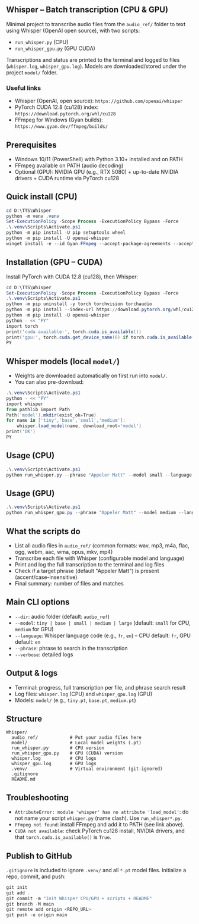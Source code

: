 ## Whisper – Batch transcription (CPU & GPU)

Minimal project to transcribe audio files from the `audio_ref/` folder to text using Whisper (OpenAI open source), with two scripts:
- `run_whisper.py` (CPU)
- `run_whisper_gpu.py` (GPU CUDA)

Transcriptions and status are printed to the terminal and logged to files (`whisper.log`, `whisper_gpu.log`). Models are downloaded/stored under the project `model/` folder.

### Useful links
- Whisper (OpenAI, open source): `https://github.com/openai/whisper`
- PyTorch CUDA 12.8 (cu128) index: `https://download.pytorch.org/whl/cu128`
- FFmpeg for Windows (Gyan builds): `https://www.gyan.dev/ffmpeg/builds/`

## Prerequisites
- Windows 10/11 (PowerShell) with Python 3.10+ installed and on PATH
- FFmpeg available on PATH (audio decoding)
- Optional (GPU): NVIDIA GPU (e.g., RTX 5080) + up-to-date NVIDIA drivers + CUDA runtime via PyTorch cu128

## Quick install (CPU)
```powershell
cd D:\TTS\Whisper
python -m venv .venv
Set-ExecutionPolicy -Scope Process -ExecutionPolicy Bypass -Force
.\.venv\Scripts\Activate.ps1
python -m pip install -U pip setuptools wheel
python -m pip install -U openai-whisper
winget install -e --id Gyan.FFmpeg --accept-package-agreements --accept-source-agreements
```

## Installation (GPU – CUDA)
Install PyTorch with CUDA 12.8 (cu128), then Whisper:
```powershell
cd D:\TTS\Whisper
Set-ExecutionPolicy -Scope Process -ExecutionPolicy Bypass -Force
.\.venv\Scripts\Activate.ps1
python -m pip uninstall -y torch torchvision torchaudio
python -m pip install --index-url https://download.pytorch.org/whl/cu128 torch torchvision torchaudio -U
python -m pip install -U openai-whisper
python - << "PY"
import torch
print('cuda available:', torch.cuda.is_available())
print('gpu:', torch.cuda.get_device_name(0) if torch.cuda.is_available() else 'CPU')
PY
```

## Whisper models (local `model/`)
- Weights are downloaded automatically on first run into `model/`.
- You can also pre-download:
```powershell
.\.venv\Scripts\Activate.ps1
python - << "PY"
import whisper
from pathlib import Path
Path('model').mkdir(exist_ok=True)
for name in ['tiny','base','small','medium']:
    whisper.load_model(name, download_root='model')
print('OK')
PY
```

## Usage (CPU)
```powershell
.\.venv\Scripts\Activate.ps1
python run_whisper.py --phrase "Appeler Matt" --model small --language fr --verbose
```

## Usage (GPU)
```powershell
.\.venv\Scripts\Activate.ps1
python run_whisper_gpu.py --phrase "Appeler Matt" --model medium --language en --verbose
```

## What the scripts do
- List all audio files in `audio_ref/` (common formats: wav, mp3, m4a, flac, ogg, webm, aac, wma, opus, mkv, mp4)
- Transcribe each file with Whisper (configurable model and language)
- Print and log the full transcription to the terminal and log files
- Check if a target phrase (default "Appeler Matt") is present (accent/case-insensitive)
- Final summary: number of files and matches

## Main CLI options
- `--dir`: audio folder (default: `audio_ref`)
- `--model`: `tiny | base | small | medium | large` (default: `small` for CPU, `medium` for GPU)
- `--language`: Whisper language code (e.g., `fr`, `en`) – CPU default: `fr`, GPU default: `en`
- `--phrase`: phrase to search in the transcription
- `--verbose`: detailed logs

## Output & logs
- Terminal: progress, full transcription per file, and phrase search result
- Log files: `whisper.log` (CPU) and `whisper_gpu.log` (GPU)
- Models: `model/` (e.g., `tiny.pt`, `base.pt`, `medium.pt`)

## Structure
```
Whisper/
  audio_ref/            # Put your audio files here
  model/                # Local model weights (.pt)
  run_whisper.py        # CPU version
  run_whisper_gpu.py    # GPU (CUDA) version
  whisper.log           # CPU logs
  whisper_gpu.log       # GPU logs
  .venv/                # Virtual environment (git-ignored)
  .gitignore
  README.md
```

## Troubleshooting
- `AttributeError: module 'whisper' has no attribute 'load_model'`: do not name your script `whisper.py` (name clash). Use `run_whisper*.py`.
- `FFmpeg not found`: install FFmpeg and add it to PATH (see link above).
- `CUDA not available`: check PyTorch cu128 install, NVIDIA drivers, and that `torch.cuda.is_available()` is `True`.

## Publish to GitHub
`.gitignore` is included to ignore `.venv/` and all `*.pt` model files. Initialize a repo, commit, and push:
```powershell
git init
git add .
git commit -m "Init Whisper CPU/GPU + scripts + README"
git branch -M main
git remote add origin <REPO_URL>
git push -u origin main
```


